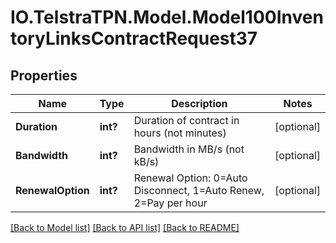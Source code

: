 # IO.TelstraTPN.Model.Model100InventoryLinksContractRequest37
## Properties

Name | Type | Description | Notes
------------ | ------------- | ------------- | -------------
**Duration** | **int?** | Duration of contract in hours (not minutes) | [optional] 
**Bandwidth** | **int?** | Bandwidth in MB/s (not kB/s) | [optional] 
**RenewalOption** | **int?** | Renewal Option: 0&#x3D;Auto Disconnect, 1&#x3D;Auto Renew, 2&#x3D;Pay per hour | [optional] 

[[Back to Model list]](../README.md#documentation-for-models) [[Back to API list]](../README.md#documentation-for-api-endpoints) [[Back to README]](../README.md)

